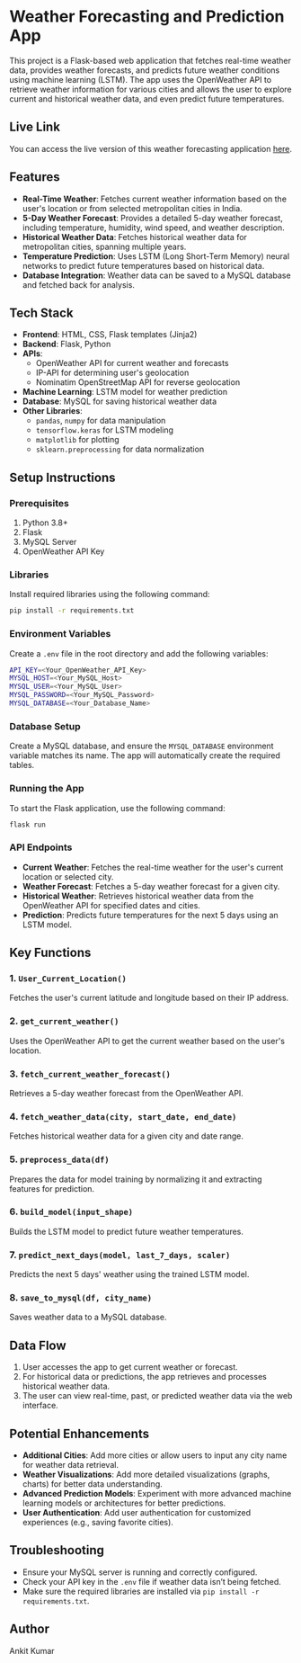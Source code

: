 # Weather Forecasting and Prediction App

This project is a Flask-based web application that fetches real-time weather data, provides weather forecasts, and predicts future weather conditions using machine learning (LSTM). The app uses the OpenWeather API to retrieve weather information for various cities and allows the user to explore current and historical weather data, and even predict future temperatures.

## Live Link
You can access the live version of this weather forecasting application [here](https://wether-io.onrender.com/).

## Features

- **Real-Time Weather**: Fetches current weather information based on the user's location or from selected metropolitan cities in India.
- **5-Day Weather Forecast**: Provides a detailed 5-day weather forecast, including temperature, humidity, wind speed, and weather description.
- **Historical Weather Data**: Fetches historical weather data for metropolitan cities, spanning multiple years.
- **Temperature Prediction**: Uses LSTM (Long Short-Term Memory) neural networks to predict future temperatures based on historical data.
- **Database Integration**: Weather data can be saved to a MySQL database and fetched back for analysis.
  
## Tech Stack

- **Frontend**: HTML, CSS, Flask templates (Jinja2)
- **Backend**: Flask, Python
- **APIs**: 
  - OpenWeather API for current weather and forecasts
  - IP-API for determining user's geolocation
  - Nominatim OpenStreetMap API for reverse geolocation
- **Machine Learning**: LSTM model for weather prediction
- **Database**: MySQL for saving historical weather data
- **Other Libraries**: 
  - `pandas`, `numpy` for data manipulation
  - `tensorflow.keras` for LSTM modeling
  - `matplotlib` for plotting
  - `sklearn.preprocessing` for data normalization

## Setup Instructions

### Prerequisites

1. Python 3.8+
2. Flask
3. MySQL Server
4. OpenWeather API Key

### Libraries

Install required libraries using the following command:

```bash
pip install -r requirements.txt
```

### Environment Variables

Create a `.env` file in the root directory and add the following variables:

```bash
API_KEY=<Your_OpenWeather_API_Key>
MYSQL_HOST=<Your_MySQL_Host>
MYSQL_USER=<Your_MySQL_User>
MYSQL_PASSWORD=<Your_MySQL_Password>
MYSQL_DATABASE=<Your_Database_Name>
```

### Database Setup

Create a MySQL database, and ensure the `MYSQL_DATABASE` environment variable matches its name. The app will automatically create the required tables.

### Running the App

To start the Flask application, use the following command:

```bash
flask run
```

### API Endpoints

- **Current Weather**: Fetches the real-time weather for the user's current location or selected city.
- **Weather Forecast**: Fetches a 5-day weather forecast for a given city.
- **Historical Weather**: Retrieves historical weather data from the OpenWeather API for specified dates and cities.
- **Prediction**: Predicts future temperatures for the next 5 days using an LSTM model.

## Key Functions

### 1. `User_Current_Location()`
Fetches the user's current latitude and longitude based on their IP address.

### 2. `get_current_weather()`
Uses the OpenWeather API to get the current weather based on the user's location.

### 3. `fetch_current_weather_forecast()`
Retrieves a 5-day weather forecast from the OpenWeather API.

### 4. `fetch_weather_data(city, start_date, end_date)`
Fetches historical weather data for a given city and date range.

### 5. `preprocess_data(df)`
Prepares the data for model training by normalizing it and extracting features for prediction.

### 6. `build_model(input_shape)`
Builds the LSTM model to predict future weather temperatures.

### 7. `predict_next_days(model, last_7_days, scaler)`
Predicts the next 5 days' weather using the trained LSTM model.

### 8. `save_to_mysql(df, city_name)`
Saves weather data to a MySQL database.

## Data Flow

1. User accesses the app to get current weather or forecast.
2. For historical data or predictions, the app retrieves and processes historical weather data.
3. The user can view real-time, past, or predicted weather data via the web interface.

## Potential Enhancements

- **Additional Cities**: Add more cities or allow users to input any city name for weather data retrieval.
- **Weather Visualizations**: Add more detailed visualizations (graphs, charts) for better data understanding.
- **Advanced Prediction Models**: Experiment with more advanced machine learning models or architectures for better predictions.
- **User Authentication**: Add user authentication for customized experiences (e.g., saving favorite cities).

## Troubleshooting

- Ensure your MySQL server is running and correctly configured.
- Check your API key in the `.env` file if weather data isn’t being fetched.
- Make sure the required libraries are installed via `pip install -r requirements.txt`.

## Author

Ankit Kumar
